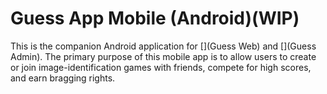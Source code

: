 # Guess App Mobile (Android)(WIP)

This is the companion Android application for [](Guess Web) and [](Guess Admin). 
The primary purpose of this mobile app is to allow users to create or join image-identification games with friends, compete for high scores, and earn bragging rights.

